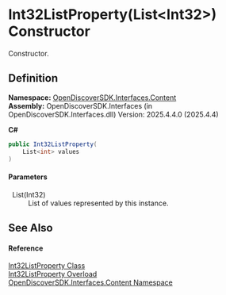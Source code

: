 # Int32ListProperty(List&lt;Int32&gt;) Constructor


Constructor.



## Definition
**Namespace:** <a href="79f11d04-c275-b915-db5b-ab2227989555">OpenDiscoverSDK.Interfaces.Content</a>  
**Assembly:** OpenDiscoverSDK.Interfaces (in OpenDiscoverSDK.Interfaces.dll) Version: 2025.4.4.0 (2025.4.4)

**C#**
``` C#
public Int32ListProperty(
	List<int> values
)
```



#### Parameters
<dl><dt>  List(Int32)</dt><dd>List of values represented by this instance.</dd></dl>

## See Also


#### Reference
<a href="bb987d0b-04c6-fe45-7e21-50f5c69b12a0">Int32ListProperty Class</a>  
<a href="e30f6894-672f-6f92-a84d-037568016629">Int32ListProperty Overload</a>  
<a href="79f11d04-c275-b915-db5b-ab2227989555">OpenDiscoverSDK.Interfaces.Content Namespace</a>  
